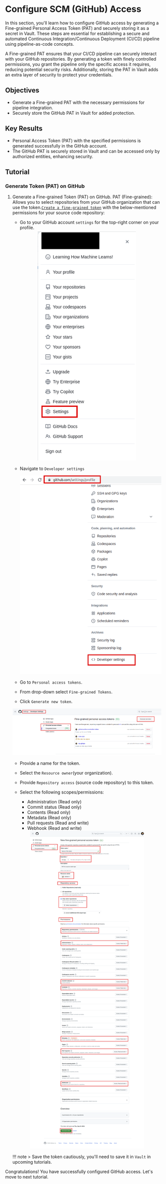 # Configure SCM (GitHub) Access

In this section, you'll learn how to configure GitHub access by generating a Fine-grained Personal Access Token (PAT) and securely storing it as a secret in Vault. These steps are essential for establishing a secure and automated Continuous Integration/Continuous Deployment (CI/CD) pipeline using pipeline-as-code concepts.

A Fine-grained PAT ensures that your CI/CD pipeline can securely interact with your GitHub repositories. By generating a token with finely controlled permissions, you grant the pipeline only the specific access it requires, reducing potential security risks. Additionally, storing the PAT in Vault adds an extra layer of security to protect your credentials.

## Objectives

- Generate a Fine-grained PAT with the necessary permissions for pipeline integration.
- Securely store the GitHub PAT in Vault for added protection.

## Key Results

- Personal Access Token (PAT) with the specified permissions is generated successfully in the GitHub account.
- The GitHub PAT is securely stored in Vault and can be accessed only by authorized entities, enhancing security.

## Tutorial

### Generate Token (PAT) on GitHub

1. Generate a Fine-grained Token (PAT) on GitHub. PAT (Fine-grained): Allows you to select repositories from your GitHub organization that can use the token.[`Create a fine-grained token`](https://github.blog/2022-10-18-introducing-fine-grained-personal-access-tokens-for-github/) with the below-mentioned permissions for your source code repository:

    - Go to your GitHub account `settings` for the top-right corner on your profile.

    <div style="text-align:center"><img src="images/git-account-settings.png" /></div>

    - Navigate to `Developer settings`

        <div style="text-align:center"><img src="images/developer-settings.png" /></div>

    - Go to `Personal access tokens`.
    - From drop-down select `Fine-grained Tokens`.
    - Click `Generate new token`.

    <div style="text-align:center"><img src="images/pat-create.png" /></div>

    - Provide a name for the token.
    - Select the `Resource owner`(your organization).
    - Provide `Repository access` (source code repository) to this token.
    - Select the following scopes/permissions:

        - Administration (Read only)
        - Commit status (Read only)
        - Contents (Read only)
        - Metadata (Read only)
        - Pull requests (Read and write)
        - Webhook (Read and write)

    <div style="text-align:center"><img src="images/pat-permissions.png" /></div>

    !!! note
        > Save the token cautiously, you'll need to save it in `Vault` in upcoming tutorials.

Congratulations! You have successfully configured GitHub access. Let's move to next tutorial.
